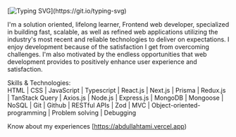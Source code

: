 [![Typing SVG](https://readme-typing-svg.demolab.com?font=Fira+Code&size=35&duration=2000&pause=200&color=41F72C&background=33333300&center=true&vCenter=true&multiline=true&random=false&width=700&height=200&lines=Hi+There%F0%9F%91%8B;I'm+Abdullah+Tami.;I'm+a+Frontend+Web+Developer.)](https://git.io/typing-svg)


I'm a solution oriented, lifelong learner, Frontend web developer, specialized in building fast, scalable, as well as refined web applications utilizing the industry's most recent and reliable technologies to deliver on expectations. I enjoy development because of the satisfaction I get from overcoming challenges. I'm also motivated by the endless opportunities that web development provides to positively enhance user experience and satisfaction.

Skills & Technologies: </br>
HTML | CSS | JavaScript | Typescript | React.js | Next.js | Prisma | Redux.js | TanStack Query | Axios.js | Node.js | Express.js | MongoDB | Mongoose | NoSQL | Git | Github | RESTful APIs | Zod | MVC | Object-oriented-programming | Problem solving | Debugging

Know about my experiences [https://abdullahtami.vercel.app)
